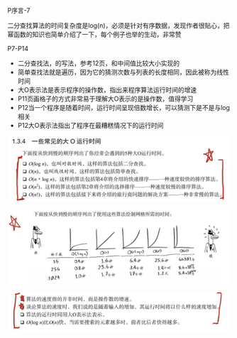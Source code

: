 P序言-7



二分查找算法的时间复杂度是log(n)，必须是针对有序数据，发现作者很贴心，把幂函数的知识也简单介绍了一下，每个例子也举的生动，非常赞





P7-P14



- 二分查找法，的写法，参考12页，和中间值比较大小实现的
- 简单查找法就是遍历，因为它的猜测次数与列表的长度相同，因此被称为线性时间
- 大O表示法是表示程序的操作数，指出来程序算法运行时间的增速
- P11页画格子的方式非常易于理解大O表示的是操作数，值得学习
- P12当一个程序是随着时间，运行时间呈现倍数增长，可以猜测下是不是与log相关
- P12大O表示法指出了程序在最糟糕情况下的运行时间



![image-20190212141922040](https://raw.githubusercontent.com/hacksman/read_list/master/imgs/image-20190212141922040.png)





![image-20190212141951943](https://raw.githubusercontent.com/hacksman/read_list/master/imgs/image-20190212141951943.png)






![image-20190212142000815](https://raw.githubusercontent.com/hacksman/read_list/master/imgs/image-20190212142000815.png)